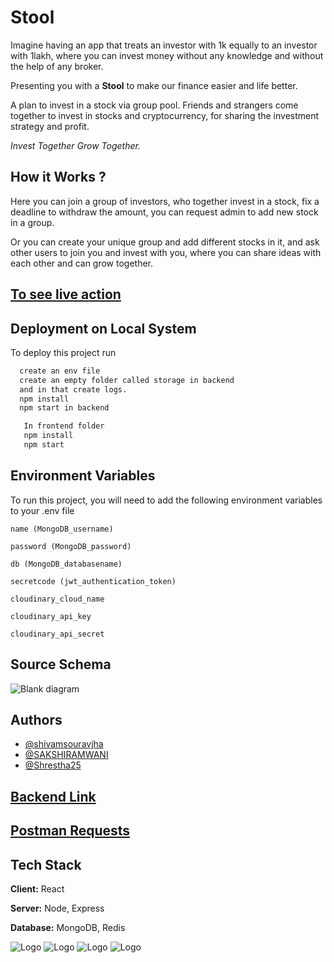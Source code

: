 
# Stool
 Imagine having an app that treats an investor with 1k 
equally to an investor with 1lakh, where you can 
invest money without any knowledge and without 
the help of any broker.

Presenting you with a  **Stool** to make 
our finance easier and life better.

A plan to invest in a stock via group pool. Friends and strangers come
together to invest in stocks and cryptocurrency, for 
sharing the investment strategy and profit. 

*Invest Together Grow Together.*




## How it Works ?

Here you can join a group of investors, who together invest
in a stock, fix a deadline to withdraw the amount, you can 
request admin to add new stock in a group.

Or you can create your unique group and  add different stocks in
it, and ask other users to join you and invest with you, where
you can share ideas with each other and can grow together.


## [To see live action](https://stool-front.herokuapp.com/)
  
## Deployment on Local System

To deploy this project run

```bash
  create an env file
  create an empty folder called storage in backend
  and in that create logs.
  npm install
  npm start in backend
```
```bash
   In frontend folder
   npm install
   npm start
```
  
## Environment Variables

To run this project, you will need to add the following environment variables to your .env file

`name (MongoDB_username)`

`password (MongoDB_password)`

`db (MongoDB_databasename)`

`secretcode (jwt_authentication_token)`

`cloudinary_cloud_name`

`cloudinary_api_key`

`cloudinary_api_secret`


## Source Schema

![Blank diagram](https://user-images.githubusercontent.com/60891544/127903441-a1b493b9-f071-40da-b502-e17ed7467a29.png)

    
## Authors

- [@shivamsouravjha](https://github.com/shivamsouravjha)
- [@SAKSHIRAMWANI](https://github.com/SAKSHIRAMWANI)
- [@Shrestha25](https://github.com/Shrestha25)
  
  
  
## [Backend Link](https://stool-back.herokuapp.com/)

## [Postman Requests](https://www.getpostman.com/collections/a6cc1f044a023f89a5d8)


## Tech Stack

**Client:** React

**Server:** Node, Express

**Database:** MongoDB, Redis

  
![Logo](https://miro.medium.com/max/2000/1*EVqCcmCPgpNKxU1wzcTHgw.png)
![Logo](https://miro.medium.com/max/1400/0*iqBTxMY36028Eayz.jpg)
![Logo](https://techcrunch.com/wp-content/uploads/2019/06/MongoDB_Logo_FullColorBlack_RGB.png)
![Logo](https://upload.wikimedia.org/wikipedia/en/thumb/6/6b/Redis_Logo.svg/1200px-Redis_Logo.svg.png)
